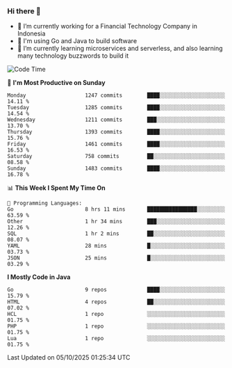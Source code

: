### Hi there 👋

<!--
**mazzama/mazzama** is a ✨ _special_ ✨ repository because its `README.md` (this file) appears on your GitHub profile.

Here are some ideas to get you started:

- 🔭 I’m currently working on ...
- 🌱 I’m currently learning ...
- 👯 I’m looking to collaborate on ...
- 🤔 I’m looking for help with ...
- 💬 Ask me about ...
- 📫 How to reach me: ...
- 😄 Pronouns: ...
- ⚡ Fun fact: ...
-->

- 🔭 I’m currently working for a Financial Technology Company in Indonesia
- :gun: I'm using Go and Java to build software
- 🌱 I’m currently learning microservices and serverless, and also learning many technology buzzwords to build it

<!--START_SECTION:waka-->
![Code Time](http://img.shields.io/badge/Code%20Time-4%2C391%20hrs%2058%20mins-blue)

📅 **I'm Most Productive on Sunday** 

```text
Monday                   1247 commits        ████░░░░░░░░░░░░░░░░░░░░░   14.11 % 
Tuesday                  1285 commits        ████░░░░░░░░░░░░░░░░░░░░░   14.54 % 
Wednesday                1211 commits        ███░░░░░░░░░░░░░░░░░░░░░░   13.70 % 
Thursday                 1393 commits        ████░░░░░░░░░░░░░░░░░░░░░   15.76 % 
Friday                   1461 commits        ████░░░░░░░░░░░░░░░░░░░░░   16.53 % 
Saturday                 758 commits         ██░░░░░░░░░░░░░░░░░░░░░░░   08.58 % 
Sunday                   1483 commits        ████░░░░░░░░░░░░░░░░░░░░░   16.78 % 
```


📊 **This Week I Spent My Time On** 

```text
💬 Programming Languages: 
Go                       8 hrs 11 mins       ████████████████░░░░░░░░░   63.59 % 
Other                    1 hr 34 mins        ███░░░░░░░░░░░░░░░░░░░░░░   12.26 % 
SQL                      1 hr 2 mins         ██░░░░░░░░░░░░░░░░░░░░░░░   08.07 % 
YAML                     28 mins             █░░░░░░░░░░░░░░░░░░░░░░░░   03.73 % 
JSON                     25 mins             █░░░░░░░░░░░░░░░░░░░░░░░░   03.29 % 
```

**I Mostly Code in Java** 

```text
Go                       9 repos             ████░░░░░░░░░░░░░░░░░░░░░   15.79 % 
HTML                     4 repos             ██░░░░░░░░░░░░░░░░░░░░░░░   07.02 % 
HCL                      1 repo              ░░░░░░░░░░░░░░░░░░░░░░░░░   01.75 % 
PHP                      1 repo              ░░░░░░░░░░░░░░░░░░░░░░░░░   01.75 % 
Lua                      1 repo              ░░░░░░░░░░░░░░░░░░░░░░░░░   01.75 % 
```




 Last Updated on 05/10/2025 01:25:34 UTC
<!--END_SECTION:waka-->
